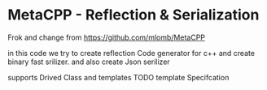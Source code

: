 # MetaCPP - Reflection & Serialization
Frok and change from  https://github.com/mlomb/MetaCPP

in this code  we try to create reflection Code generator for c++ and create binary fast srilizer.
and also create Json serilizer



supports
 Drived Class
 and templates 
 TODO template Specifcation
